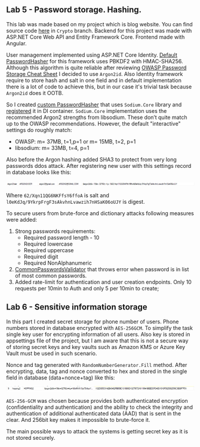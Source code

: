 Lab 5 - Password storage. Hashing.
--

This lab was made based on my project which is blog website. 
You can find source code [here](https://github.com/DrHopping/BlogProject/tree/Crypto) in `Crypto` branch.
Backend for this project was made with ASP.NET Core Web API and Entity Framework Core.
Frontend made with Angular.

User management implemented using ASP.NET Core Identity. 
[Default PasswordHasher](https://github.com/dotnet/aspnetcore/blob/main/src/Identity/Extensions.Core/src/PasswordHasher.cs) for this framework uses PBKDF2 with HMAC-SHA256. 
Although this algorithm is quite reliable after reviewing [OWASP Password Storage Cheat Sheet](https://cheatsheetseries.owasp.org/cheatsheets/Password_Storage_Cheat_Sheet.html)
I decided to use `Argon2id`. Also Identity framework require to store hash and salt in one field and in default implementation there is a lot of code 
to achieve this, but in our case it's trivial task because `Argon2id` does it OOTB.

So I created [custom PasswordHasher](https://github.com/DrHopping/BlogProject/blob/Crypto/Blog/Hashing/Argon2PasswordHasher.cs) 
that uses `Sodium.Core` library and [registered](https://github.com/DrHopping/BlogProject/blob/Crypto/Blog/Extensions/ServiceExtensions.cs) it in DI container.
`Sodium.Core` implementation uses the recommended Argon2 strengths from libsodium. These don’t quite match up to the OWASP recommendations. 
However, the default "interactive" settings do roughly match:
 - OWASP: m= 37MB, t=1,p=1 or m= 15MB, t=2, p=1
 - libsodium: m= 33MB, t=4, p=1

Also before the Argon hashing added SHA3 to protect from very long passwords ddos attack.
After registering new user with this settings record in database looks like this:

![](resources/db-record.png)

Where `62/Xqn11QG6NKFfsY6ffoA` is salt and `l0eKdJq/9YkrpFrgF3sAkvhnLvawzih7nHSaK06oUJY` is digest.

To secure users from brute-force and dictionary attacks following measures were added:
1. Strong passwords requirements: 
    - Required password length - 10
    - Required lowercase
    - Required uppercase
    - Required digit
    - Required NonAlphanumeric
2. [CommonPasswordsValidator](https://github.com/DrHopping/BlogProject/blob/Crypto/Blog/Validators/CommonPasswordsValidator.cs) 
that throws error when password is in list of most common passwords.
3. Added rate-limit for authentication and user creation endpoints. Only 10 requests per 10min to Auth and only 5 per 10min to create;


Lab 6 - Sensitive information storage
--

In this part I created secret storage for phone number of users. Phone numbers stored in database encrypted with ```AES-256GCM```.
To simplify the task single key user for encrypting information of all users. Also key is stored in appsettings file of the project, 
but I am aware that this is not a secure way of storing secret keys and key vaults such as Amazon KMS or Azure Key Vault must be used
in such scenario.

Nonce and tag generated with ```RandomNumberGenerator.Fill``` method. After encrypting, data, tag and nonce converted to hex and stored 
in the single field in database (data+nonce+tag) like this:

![](resources/db-record2.png)

```AES-256-GCM``` was chosen because provides both authenticated encryption (confidentiality and authentication) and the ability to check the integrity and authentication of additional authenticated data (AAD) that is sent in the clear.
And 256bit key makes it impossible to brute-force it.

The main possible ways to attack the systems is getting secret key as it is not stored securely.
